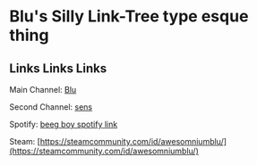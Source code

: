 # Blu's Silly Link-Tree type esque thing



## Links Links Links




Main Channel:
[Blu](https://www.youtube.com/@blu-rred/featured)

Second Channel: [sens](https://www.youtube.com/@sensitivedbd/videos)

Spotify: [beeg boy spotify link ](https://open.spotify.com/user/p4w4z3um7wkkuj6n85q5lwj8e?si=a85567a9babb4dcb)

Steam: [https://steamcommunity.com/id/awesomniumblu/](https://steamcommunity.com/id/awesomniumblu/)

